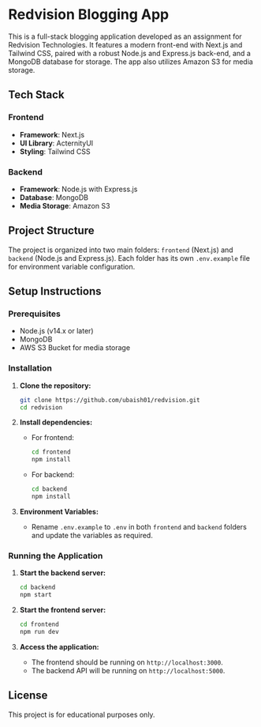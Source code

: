 # Redvision Blogging App

This is a full-stack blogging application developed as an assignment for Redvision Technologies. It features a modern front-end with Next.js and Tailwind CSS, paired with a robust Node.js and Express.js back-end, and a MongoDB database for storage. The app also utilizes Amazon S3 for media storage.

## Tech Stack

### Frontend

- **Framework**: Next.js
- **UI Library**: ActernityUI
- **Styling**: Tailwind CSS

### Backend

- **Framework**: Node.js with Express.js
- **Database**: MongoDB
- **Media Storage**: Amazon S3

## Project Structure

The project is organized into two main folders: `frontend` (Next.js) and `backend` (Node.js and Express.js). Each folder has its own `.env.example` file for environment variable configuration.

## Setup Instructions

### Prerequisites

- Node.js (v14.x or later)
- MongoDB
- AWS S3 Bucket for media storage

### Installation

1. **Clone the repository:**

   ```bash
   git clone https://github.com/ubaish01/redvision.git
   cd redvision
   ```

2. **Install dependencies:**

   - For frontend:
     ```bash
     cd frontend
     npm install
     ```
   - For backend:
     ```bash
     cd backend
     npm install
     ```

3. **Environment Variables:**
   - Rename `.env.example` to `.env` in both `frontend` and `backend` folders and update the variables as required.

### Running the Application

1. **Start the backend server:**

   ```bash
   cd backend
   npm start
   ```

2. **Start the frontend server:**

   ```bash
   cd frontend
   npm run dev
   ```

3. **Access the application:**
   - The frontend should be running on `http://localhost:3000`.
   - The backend API will be running on `http://localhost:5000`.

## License

This project is for educational purposes only.
